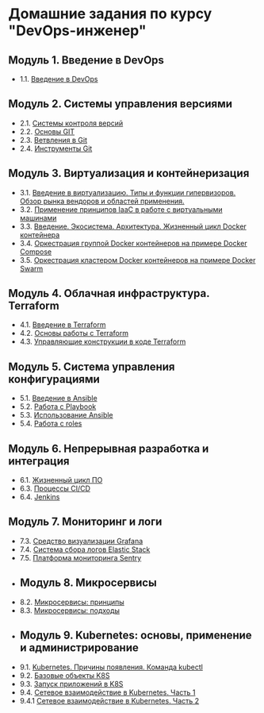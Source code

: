 # Домашние задания по курсу "DevOps-инженер"
## Модуль 1. Введение в DevOps
- 1.1. [Введение в DevOps](01-intro-01/README.md)
## Модуль 2. Системы управления версиями
- 2.1. [Системы контроля версий](02-git-01-vcs/README.md)
- 2.2. [Основы GIT](02-git-02-base/README.md)
- 2.3. [Ветвления в Git](02-git-03-branching/README.md)
- 2.4. [Инструменты Git](02-git-04-tools/README.md)
## Модуль 3. Виртуализация и контейнеризация
- 3.1. [Введение в виртуализацию. Типы и функции гипервизоров. Обзор рынка вендоров и областей применения.](03-virt-01-basics/README.md)
- 3.2. [Применение принципов IaaC в работе с виртуальными машинами](03-virt-02-iaac/README.md)
- 3.3. [Введение. Экосистема. Архитектура. Жизненный цикл Docker контейнера
](03-virt-03-docker/README.md)
- 3.4. [Оркестрация группой Docker контейнеров на примере Docker Compose](03-virt-04-docker-compose/README.md)
- 3.5. [Оркестрация кластером Docker контейнеров на примере Docker Swarm](03-virt-05-docker-swarm/README.md)
## Модуль 4. Облачная инфраструктура. Terraform
- 4.1. [Введение в Terraform](04-ter-01-intro/README.md)
- 4.2. [Основы работы с Terraform](04-ter-02-base/README.md)
- 4.3. [Управляющие конструкции в коде Terraform](04-ter-03-struct/README.md)
<!---
- 4.4. [Продвинутые методы работы с Terraform](04-ter-04-adv/README.md)
- 4.5. [Использование Terraform в команде](04-ter-05-team/README.md)
-->
## Модуль 5. Система управления конфигурациями
- 5.1. [Введение в Ansible](05-ansible-01-base/README.md)
- 5.2. [Работа с Playbook](05-ansible-02-playbook/playbook/README.md)
- 5.3. [Использование Ansible](05-ansible-03-yandex/README.md)
- 5.4. [Работа с roles](05-ansible-04-role/README.md)
## Модуль 6. Непрерывная разработка и интеграция
- 6.1. [Жизненный цикл ПО](06-ci-01-intro/README.md)
- 6.3. [Процессы CI/CD](06-ci-03-cicd/README.md)
- 6.4. [Jenkins](06-ci-04-jenkins/README.md)
## Модуль 7. Мониторинг и логи
- 7.3. [Средство визуализации Grafana](07-monitoring-03-grafana/README.md)
- 7.4. [Система сбора логов Elastic Stack](07-monitoring-04-elk/README.md)
- 7.5. [Платформа мониторинга Sentry](07-monitoring-05-sentry/README.md)
- ## Модуль 8. Микросервисы
- 8.2. [Микросервисы: принципы](08-microservices-02-principles/README.md)
- 8.3. [Микросервисы: подходы](08-microservices-03-approaches/README.md)
- ## Модуль 9. Kubernetes: основы, применение и администрирование
- 9.1. [Kubernetes. Причины появления. Команда kubectl](09-kubernetes-01-intro/README.md)
- 9.2. [Базовые объекты K8S](09-kubernetes-02-base/README.md)
- 9.3. [Запуск приложений в K8S](09-kubernetes-03-app/README.md)
- 9.4. [Сетевое взаимодействие в Kubernetes. Часть 1](09-kubernetes-04-net-1/README.md)
- 9.4.1 [Сетевое взаимодействие в Kubernetes. Часть 2](09-kubernetes-04-net-2//README.md)